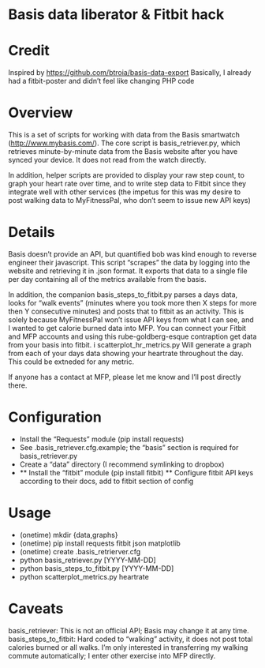 Basis data liberator & Fitbit hack
==

Credit
==
Inspired by https://github.com/btroia/basis-data-export
Basically, I already had a fitbit-poster and didn’t feel like changing PHP code

Overview
==
This is a set of scripts for working with data from the Basis smartwatch (http://www.mybasis.com/).  The core script is basis_retriever.py, which retrieves minute-by-minute data from the Basis website after you have synced your device.  It does not read from the watch directly.

In addition, helper scripts are provided to display your raw step count, to graph your heart rate over time, and to write step data to Fitbit since they integrate well with other services (the impetus for this was my desire to post walking data to MyFitnessPal, who don’t seem to issue new API keys)

Details
==
Basis doesn’t provide an API, but quantified bob was kind enough to reverse engineer their javascript.  This script “scrapes” the data by logging into the website and retrieving it in .json format.  It exports that data to a single file per day containing all of the metrics available from the basis.

In addition, the companion basis_steps_to_fitbit.py parses a days data, looks for “walk events” (minutes where you took more then X steps for more then Y consecutive minutes) and posts that to fitbit as an activity.  This is solely because MyFitnessPal won’t issue API keys from what I can see, and I wanted to get calorie burned data into MFP.  You can connect your Fitbit and MFP accounts and using this rube-goldberg-esque contraption get data from your basis into fitbit.
i
scatterplot_hr_metrics.py Will generate a graph from each of your days data showing your heartrate throughout the day.  This could be extneded for any metric.

If anyone has a contact at MFP, please let me know and I’ll post directly there.

Configuration
==
  * Install the “Requests” module (pip install requests)
  * See .basis_retriever.cfg.example; the “basis” section is required for basis_retriever.py
  * Create a “data” directory (I recommend symlinking to dropbox)
  * <for fitbit integration>
    ** Install the “fitbit” module (pip install fitbit)
    ** Configure fitbit API keys according to their docs, add to fitbit section of config

Usage
==
  * (onetime) mkdir {data,graphs}
  * (onetime) pip install requests fitbit json matplotlib
  * (onetime) create .basis_retrierver.cfg
  * python basis_retriever.py [YYYY-MM-DD]
  * python basis_steps_to_fitbit.py [YYYY-MM-DD]
  * python scatterplot_metrics.py heartrate

Caveats
==
basis_retriever:  This is not an official API; Basis may change it at any time.
basis_steps_to_fitbit: Hard coded to “walking” activity, it does not post total calories burned or all walks.  I’m only interested in transferring my walking commute automatically; I enter other exercise into MFP directly.
